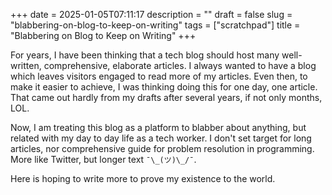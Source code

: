 +++
date = 2025-01-05T07:11:17
description = ""
draft = false
slug = "blabbering-on-blog-to-keep-on-writing"
tags = ["scratchpad"]
title = "Blabbering on Blog to Keep on Writing"
+++

For years, I have been thinking that a tech blog should host many well-written, comprehensive, elaborate articles. I always wanted to have a blog which leaves visitors engaged to read more of my articles. Even then, to make it easier to achieve, I was thinking doing this for one day, one article. That came out hardly from my drafts after several years, if not only months, LOL.

Now, I am treating this blog as a platform to blabber about anything, but related with my day to day life as a tech worker. I don't set target for long articles, nor comprehensive guide for problem resolution in programming. More like Twitter, but longer text `¯\_(ツ)\_/¯`.

Here is hoping to write more to prove my existence to the world.
